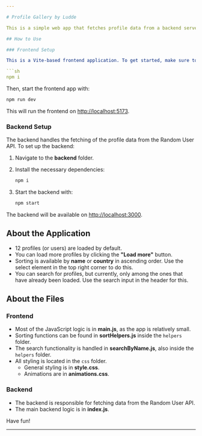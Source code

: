 ```yaml
---

# Profile Gallery by Ludde

This is a simple web app that fetches profile data from a backend server, which then retrieves data from the [Random User API](https://randomuser.me/).

## How to Use

### Frontend Setup

This is a Vite-based frontend application. To get started, make sure to install the necessary Node modules by running:

```sh
npm i
```

Then, start the frontend app with:

```sh
npm run dev
```

This will run the frontend on [http://localhost:5173](http://localhost:5173).

### Backend Setup

The backend handles the fetching of the profile data from the Random User API. To set up the backend:

1. Navigate to the **backend** folder.
2. Install the necessary dependencies:

   ```sh
   npm i
   ```

3. Start the backend with:

   ```sh
   npm start
   ```

The backend will be available on [http://localhost:3000](http://localhost:3000).

## About the Application

- 12 profiles (or users) are loaded by default.
- You can load more profiles by clicking the **"Load more"** button.
- Sorting is available by **name** or **country** in ascending order. Use the select element in the top right corner to do this.
- You can search for profiles, but currently, only among the ones that have already been loaded. Use the search input in the header for this.

## About the Files

### Frontend

- Most of the JavaScript logic is in **main.js**, as the app is relatively small.
- Sorting functions can be found in **sortHelpers.js** inside the `helpers` folder.
- The search functionality is handled in **searchByName.js**, also inside the `helpers` folder.
- All styling is located in the `css` folder.
  - General styling is in **style.css**.
  - Animations are in **animations.css**.

### Backend

- The backend is responsible for fetching data from the Random User API.
- The main backend logic is in **index.js**.

Have fun!

---
```

